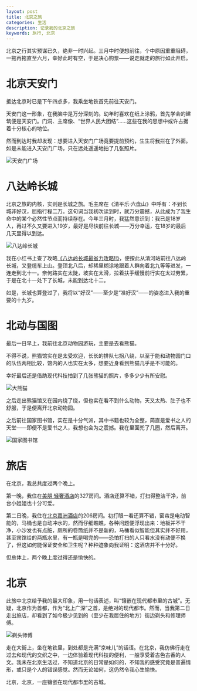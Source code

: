 ```yaml
---
layout: post
title: 北京之旅
categories: 生活
description: 记录我的北京之旅
keywords: 旅行, 北京
---
```


北京之行其实预谋已久，绝非一时兴起。三月中时便想前往，个中原因重重阻碍，一拖再拖直至六月，幸好此时有空，于是决心购票——说走就走的旅行如此开启。

# 北京天安门

抵达北京时已是下午四点多，我乘坐地铁首先前往天安门。

天安门这一形象，在我脑中是万分深刻的。幼年时喜欢在纸上涂鸦，首先学会的建筑便是天安门。门洞、主席像、“世界人民大团结”……这些在我的思想中或许占据着十分核心的地位。

然而到达时我却发现：想要进入天安门广场竟要提前预约，生生将我拦在了外面。如是未能进入天安门广场，只在远处遥遥地拍了几张照片。

![天安门广场](https://s1.ax1x.com/2023/06/11/pCVvt1J.jpg)

# 八达岭长城

北京之旅的内核，实则是长城之旅。毛主席在《清平乐·六盘山》中呼有：不到长城非好汉，屈指行程二万。这句词当我初次读到时，就万分震撼，从此成为了我生命中的某个必然性节点而持续存在。今年三月时，我猛然意识到：我已是18岁人，再过不久又要进入19岁，最好是尽快前往长城——万分幸运，在18岁的最后几天里得以到达。

![八达岭长城](https://s1.ax1x.com/2023/06/11/pCVjXFO.jpg)

我在小红书上查了攻略[《八达岭长城最省力攻略‼️》](https://www.xiaohongshu.com/explore/6471ab1e00000000130379d8)，便按此从清河站前往八达岭长城，又登缆车上山。登顶北八后，却稀里糊涂地跟着人群向着北九等等进发，一连走到北十一。奈何路实在太陡，坡实在太滑，拉着扶手缓慢前行实在太过劳累，于是在北十一处下了长城，未能到达北十二。

如是，长城也算登过了，我将以“好汉”——至少是“准好汉”——的姿态进入我的重要的十九岁。

# 北动与国图

最后一日早上，我前往北京动物园游玩，主要是去看熊猫。

不得不说，熊猫馆实在是太受欢迎，长长的排队七拐八绕，以至于能和动物园门口的队伍两相比较，馆内的人也实在太多，想要近身看到熊猫几乎是不可能的。

幸好最后还是借助现代科技拍到了几张熊猫的照片，多多少少有所安慰。

![大熊猫](https://s1.ax1x.com/2023/06/11/pCVzhY8.jpg)

之后走出熊猫馆又在园内绕了绕，但也实在看不到什么动物，天又太热、肚子也不舒服，于是便离开北京动物园。

之后前往国家图书馆，实在是十分气派，其中书籍也较为全整，简直是爱书之人的天堂——即便不是爱书之人，我想也会为之震撼。我在里面兜了几圈，然后离开。

![国家图书馆](https://s1.ax1x.com/2023/06/11/pCVxfxJ.jpg)

# 旅店

在北京，我总共度过两个晚上。

第一晚，我住在[美朋·轻奢酒店](https://hotels.ctrip.com/hotels/detail?hotelid=71948697&cityid=1)的327房间。酒店还算不错，打扫得整洁干净，前台小姐姐也十分可爱。

第二日晚，我住在[北京嘉洲酒店](https://hotels.ctrip.com/hotels/detail?hotelid=81269217&cityid=1)的206房间。初打眼一看还算不错，窗帘是电动智能的，马桶也是自动冲水的，然而仔细瞧瞧，各种问题便浮现出来：地板并不干净，小沙发也有点脏，厕所的卷筒纸并不是新的，马桶看似智能但其实并不好用，甚至宾馆给的两瓶水里，有一瓶是喝完的——恐怕打扫的人只看水没有动便不换了，但这如何能保证安全和卫生呢？种种迹象向我证明：这酒店并不十分好。

但总体上，两个晚上度过得还是愉快的。

# 北京

此旅中北京给予我的最大印象，用一句话表述，叫“镶嵌在现代都市里的古城”。无疑，北京作为首都，作为“北上广深”之首，是绝对的现代都市。然而，当我第二日走出旅店，却看到了如今极少见到的（至少在我居住的地方）街边剃头和修理师傅。

![剃头师傅](https://s1.ax1x.com/2023/06/11/pCZp9C8.jpg)

走在大街上，坐在地铁里，到处都是充满“京味儿”的话语。在北京，我仿佛行走在过去和现代的交织之中，一边体验着现代科技的便利，一般享受着古色古香的人文。我未在北京生活过，不知道北京的日常是如何的，不知我的感受究竟是普遍情形，或只是个人的错误感觉。然而无论如何，这仍然令我心生愉快。

北京，北京，一座镶嵌在现代都市里的古城。



